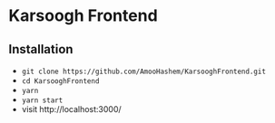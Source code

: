 # Karsoogh Frontend

## Installation

- `git clone https://github.com/AmooHashem/KarsooghFrontend.git`
- `cd KarsooghFrontend`
- `yarn`
- `yarn start`
- visit http://localhost:3000/
